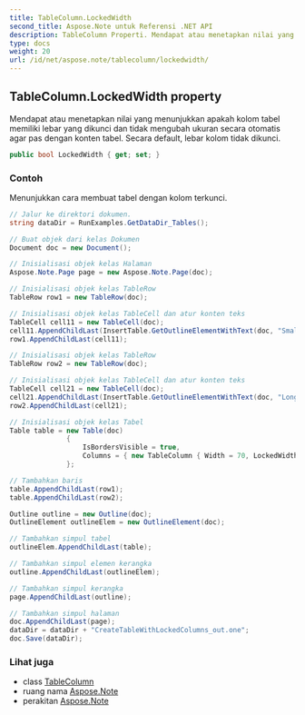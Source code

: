 ```yaml
---
title: TableColumn.LockedWidth
second_title: Aspose.Note untuk Referensi .NET API
description: TableColumn Properti. Mendapat atau menetapkan nilai yang menunjukkan apakah kolom tabel memiliki lebar yang dikunci dan tidak mengubah ukuran secara otomatis agar pas dengan konten tabel. Secara default lebar kolom tidak dikunci.
type: docs
weight: 20
url: /id/net/aspose.note/tablecolumn/lockedwidth/
---
```

## TableColumn.LockedWidth property

Mendapat atau menetapkan nilai yang menunjukkan apakah kolom tabel memiliki lebar yang dikunci dan tidak mengubah ukuran secara otomatis agar pas dengan konten tabel. Secara default, lebar kolom tidak dikunci.

```csharp
public bool LockedWidth { get; set; }
```

### Contoh

Menunjukkan cara membuat tabel dengan kolom terkunci.

```csharp
// Jalur ke direktori dokumen.
string dataDir = RunExamples.GetDataDir_Tables();

// Buat objek dari kelas Dokumen
Document doc = new Document();

// Inisialisasi objek kelas Halaman
Aspose.Note.Page page = new Aspose.Note.Page(doc);

// Inisialisasi objek kelas TableRow
TableRow row1 = new TableRow(doc);

// Inisialisasi objek kelas TableCell dan atur konten teks
TableCell cell11 = new TableCell(doc);
cell11.AppendChildLast(InsertTable.GetOutlineElementWithText(doc, "Small text"));
row1.AppendChildLast(cell11);

// Inisialisasi objek kelas TableRow
TableRow row2 = new TableRow(doc);

// Inisialisasi objek kelas TableCell dan atur konten teks
TableCell cell21 = new TableCell(doc);
cell21.AppendChildLast(InsertTable.GetOutlineElementWithText(doc, "Long   text    with    several   words and    spaces."));
row2.AppendChildLast(cell21);

// Inisialisasi objek kelas Tabel
Table table = new Table(doc)
              {
                  IsBordersVisible = true,
                  Columns = { new TableColumn { Width = 70, LockedWidth = true } }
              };

// Tambahkan baris
table.AppendChildLast(row1);
table.AppendChildLast(row2);

Outline outline = new Outline(doc);
OutlineElement outlineElem = new OutlineElement(doc);

// Tambahkan simpul tabel
outlineElem.AppendChildLast(table);

// Tambahkan simpul elemen kerangka
outline.AppendChildLast(outlineElem);

// Tambahkan simpul kerangka
page.AppendChildLast(outline);

// Tambahkan simpul halaman
doc.AppendChildLast(page);
dataDir = dataDir + "CreateTableWithLockedColumns_out.one";
doc.Save(dataDir);
```

### Lihat juga

* class [TableColumn](../)
* ruang nama [Aspose.Note](../../tablecolumn/)
* perakitan [Aspose.Note](../../../)


